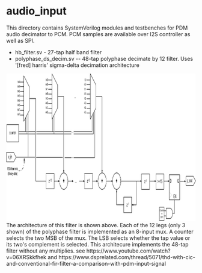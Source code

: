 # audio_input

This directory contains SystemVerilog modules and testbenches for PDM audio decimator to PCM.  PCM samples are available over I2S controller as well as SPI.  

* hb_filter.sv - 27-tap half band filter
* polyphase_ds_decim.sv -- 48-tap polyphase decimate by 12 filter.  Uses '[fred] harris' sigma-delta decimation architecture
<img src="./images/revdwg3.png" width="1000" height="391">
The architecture of this filter is shown above.  Each of the 12 legs (only 3 shown) of the polyphase filter is implemented as an 8-input mux.  A counter selects the two MSB of the mux.  The LSB selects whether the tap value or its two's complement is selected.  This architecure implements the 48-tap filter without any multiplies.
see https://www.youtube.com/watch?v=06XRSkkfhek and https://www.dsprelated.com/thread/5071/thd-with-cic-and-conventional-fir-filter-a-comparison-with-pdm-input-signal
